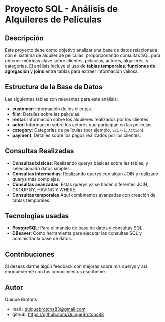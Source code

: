 # Proyecto SQL - Análisis de Alquileres de Películas

## Descripción

Este proyecto tiene como objetivo analizar una base de datos relacionada con el sistema de alquiler de películas, proporcionando consultas SQL para obtener métricas clave sobre clientes, películas, actores, alquileres, y categorías. El análisis incluye el uso de **tablas temporales**, **funciones de agregación** y **joins** entre tablas para extraer información valiosa.

## Estructura de la Base de Datos

Las siguientes tablas son relevantes para este análisis:

- **customer**: Información de los clientes.
- **film**: Detalles sobre las películas.
- **rental**: Información sobre los alquileres realizados por los clientes.
- **actor**: Información sobre los actores que participan en las películas.
- **category**: Categorías de películas (por ejemplo, `Sci-Fi`, `Action`).
- **payment**: Detalles sobre los pagos realizados por los clientes.

## Consultas Realizadas

-  **Consultas básicas**: Realizando querys básicas sobre las tablas, y seleccionado datos simples.
-  **Consultas intermedias**: Realizando querys con algun JOIN y realizado querys más complejas.
-  **Consultas  avanzadas**: Estas querys ya se hacen diferentes JOIN, GROUP BY, HAVING Y WHERE.
-  **Consultas  temporales** Aquí combinamos avanzadas con creación de tablas temporales.

## Tecnologias usadas
 
- **PostgreSQL**: Para el manejo de base de datos y consultas SQL.
- **DBeaver**: Como herramienta para ejecutar las consultas SQL y administrar la base de datos.

## Contribuciones

Si deseas darme algún feedback con mejoras sobre mis querys y así enriquecerme con tus conocimientos
escríbeme.

## Autor

Quique Brotons
- mail : quiquebrotons83@gmail.com
- github: https://github.com/QuiqueBrotons83
